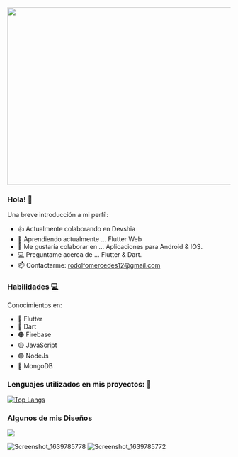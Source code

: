 

<img src="https://user-images.githubusercontent.com/70710884/146620165-b5b81a57-8247-40b7-9ae9-12fcd1965af4.png" width="800" height="400" />




### Hola! 👋



Una breve introducción a mi perfíl:

- 👍 Actualmente colaborando en Devshia
- 🌱 Aprendiendo actualmente ... Flutter Web
- 📱 Me gustaría colaborar en ... Aplicaciones para Android & IOS.
- 💻 Preguntame acerca de ... Flutter & Dart.
- 📫 Contactarme: rodolfomercedes12@gmail.com



### Habilidades 💻


Conocimientos en:

- 📱 Flutter
- 🔵 Dart
- 🟠 Firebase
- 🟡 JavaScript
- 🟢 NodeJs
- 🍃 MongoDB


### Lenguajes utilizados en mis proyectos: 📱

[![Top Langs](https://github-readme-stats.vercel.app/api/top-langs/?username=rodolfomercedes12)](https://github.com/rodolfomercedes12/github-readme-stats)


### Algunos de mis Diseños


<img src="https://user-images.githubusercontent.com/70710884/146621118-81f5884c-9d22-44c3-ad68-56eded996068.png"/>

![Screenshot_1639785778](https://user-images.githubusercontent.com/70710884/146621118-81f5884c-9d22-44c3-ad68-56eded996068.png)
![Screenshot_1639785772](https://user-images.githubusercontent.com/70710884/146621119-b313adf3-9ce5-4831-9670-7b4658147f14.png)




 
